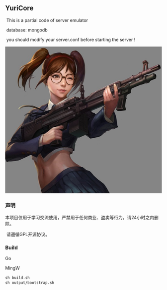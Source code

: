 ## YuriCore

​	This is a partial code of server emulator

​	database: mongodb

​	you should modify your server.conf before starting the server !

![Image](./.readme/yuri.jpg)

### 声明

​	本项目仅用于学习交流使用，严禁用于任何商业、盗卖等行为，请24小时之内删除。

​	请遵循GPL开源协议。

### Build

Go

MingW

```
sh build.sh
sh output/bootstrap.sh
```


